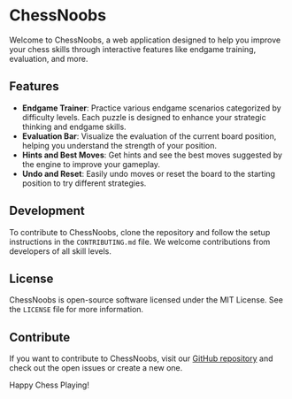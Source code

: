 # ChessNoobs

Welcome to ChessNoobs, a web application designed to help you improve your chess skills through interactive features like endgame training, evaluation, and more.

## Features

- **Endgame Trainer**: Practice various endgame scenarios categorized by difficulty levels. Each puzzle is designed to enhance your strategic thinking and endgame skills.
- **Evaluation Bar**: Visualize the evaluation of the current board position, helping you understand the strength of your position.
- **Hints and Best Moves**: Get hints and see the best moves suggested by the engine to improve your gameplay.
- **Undo and Reset**: Easily undo moves or reset the board to the starting position to try different strategies.


## Development

To contribute to ChessNoobs, clone the repository and follow the setup instructions in the `CONTRIBUTING.md` file. We welcome contributions from developers of all skill levels.

## License

ChessNoobs is open-source software licensed under the MIT License. See the `LICENSE` file for more information.

## Contribute

If you want to contribute to ChessNoobs, visit our [GitHub repository](https://github.com/sad-pixel/chessnoobs) and check out the open issues or create a new one.

Happy Chess Playing!

